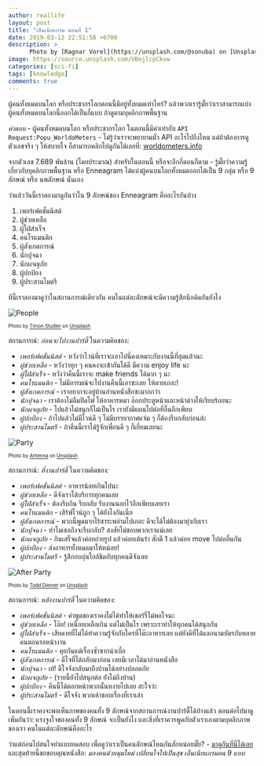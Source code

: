 ```yaml
---
author: reallife
layout: post
title: "เอ็นเนียแกรม ตอนที่ 1"
date: 2019-03-12 22:51:58 +0700
description: >
      Photo by [Ragnar Vorel](https://unsplash.com/@sonuba) on [Unsplash](https://unsplash.com/)
image: https://source.unsplash.com/UBojlcpCkvw
categories: [sci-fi]
tags: [knowledge]
comments: true
---
```

ผู้คนทั้งหมดบนโลก หรือประชากรโลกตอนนี้มีอยู่ทั้งหมดเท่าไหร่? แล้วพวกเรารู้มั๊ยว่าเราสามารถแบ่งผู้คนทั้งหมดบนโลกนี้ออกได้เป็นกี่แบบ ถ้าดูตามบุคลิกภาพพื้นฐาน

*คำตอบ* - ผู้คนทั้งหมดบนโลก หรือประชากรโลก ในตอนนี้มีค่าเท่ากับ `API Request:Popu_WorldoMeters` - ไม่รู้ว่าเราจะพยายามมั่ว API อะไรไปถึงไหน แต่ถ้าต้องการดูตัวเลขจริง ๆ ให้สบายใจ ก็สามารถคลิกไปดูกันได้เลยที่:  [worldometers.info](http://www.worldometers.info/world-population/)

จากตัวเลข 7.689 พันล้าน (โดยประมาณ) สำหรับในตอนนี้ หรือจะอีกกี่ตอนก็ตาม - รู้มั๊ยว่าความรู้เกี่ยวกับบุคลิกภาพพื้นฐาน หรือ Enneagram ได้แบ่งผู้คนบนโลกทั้งหมดออกได้เป็น 9 กลุ่ม หรือ 9 ลักษณ์ หรือ นพลักษณ์ นั่นเอง

ว่าแล้ววันนี้เราลองมาดูกันว่าใน 9 ลักษณ์ของ Enneagram คืออะไรกันบ้าง
1. เพอร์เฟคชั่นนิสต์
2. ผู้ช่วยเหลือ
3. ผู้ใฝ่สำเร็จ
4. คนโรแมนติก
5. ผู้สังเกตการณ์
6. นักปุจฉา
7. นักผจญภัย
8. ผู้ปกป้อง
9. ผู้ประสานไมตรี

ทีนี้เราลองมาดูว่าในสถานการณ์เดียวกัน คนในแต่ละลักษณ์จะมีความรู้สึกนึกคิดกันยังไง


![People](https://source.unsplash.com/ABGaVhJxwDQ/400x267)

<sup><sub>Photo by [Timon Studler](https://unsplash.com/@derstudi) on [Unsplash](https://unsplash.com/)</sub></sup>

สถานการณ์: *ก่อนจะไปงานปาร์ตี้* ในความคิดของ:
- *เพอร์เฟคชั่นนิสต์* - หวังว่าไวน์ที่เราจะเอาไปนี่คงเหมาะกับงานนี้ที่สุดแล้วนะ
- *ผู้ช่วยเหลือ* - หวังว่าทุก ๆ คนคงจะเข้ากันได้ดี มีความ enjoy life นะ
- *ผู้ใฝ่สำเร็จ* - หวังว่าคืนนี้เราจะ make friends ได้มาก ๆ นะ
- *คนโรแมนติก* - ไม่มีอารมณ์จะไปงานคืนนี้เอาซะเลย ให้ตายเถอะ!
- *ผู้สังเกตการณ์* - เราอยากจะอยู่บ้านอ่านหนังสือซะมากกว่า
- *นักปุจฉา* - เราต้องไม่ลืมปิดไฟ ให้อาหารหมา ล๊อกประตูหน้าและหน้าต่างให้เรียบร้อยนะ
- *นักผจญภัย* - ไปแล้วไม่สนุกก็ไม่เป็นไร เรายังมีแผนไปต่อที่อื่นอีกเพียบ
- *ผู้ปกป้อง* - ถ้าไปแล้วไม่มีไวน์ดี ๆ ไม่มีบรรยากาศแจ่ม ๆ ก็ต้องรีบกลับก่อนล่ะ
- *ผู้ประสานไมตรี* - ถ้าคืนนี้เราได้รู้จักเพื่อนดี ๆ ก็เยี่ยมเลยนะ

![Party](https://source.unsplash.com/ZDN-G1xBWHY/400x267)

<sup><sub>Photo by [Antenna](https://unsplash.com/@antenna) on [Unsplash](https://unsplash.com/)</sub></sup>

สถานการณ์: *ที่งานปาร์ตี้* ในความคิดของ:
- *เพอร์เฟคชั่นนิสต์* - อาหารน้อยเกินไปนะ
- *ผู้ช่วยเหลือ* - ดีจังเราได้บริการทุกคนเลย
- *ผู้ใฝ่สำเร็จ* - ต้องรีบกิน รีบกลับ รับงานนอกไว้อีกเพียบเลยเรา
- *คนโรแมนติก* - เสิร์ฟไวน์ถูก ๆ ได้ยังไงกันเนี่ย
- *ผู้สังเกตการณ์* - พวกนี้พูดมากไร้สาระพล่ามไปเถอะ ดีจะได้ไม่ต้องมายุ่งกับเรา
- *นักปุจฉา* - ทำไมเธอถึงจะรีบกลับ? สงสัยไม่ชอบพวกเราแน่เลย
- *นักผจญภัย* - กินเสร็จแล้วค่อยถ่ายรูป แล้วค่อยเต้นรำ สักตี 1 แล้วค่อย move ไปต่ออื่นกัน
- *ผู้ปกป้อง* - ส่งอาหารทั้งหมดมาให้หน่อย!
- *ผู้ประสานไมตรี* - รู้สึกอบอุ่นใกล้ชิดกับทุกคนดีจังเลย

![After Party](https://source.unsplash.com/SEFR62Upnqw/400x253)

<sup><sub>Photo by [Todd Diemer](https://unsplash.com/@todd_diemer) on [Unsplash](https://unsplash.com/)</sub></sup>

สถานการณ์: *หลังงานปาร์ตี้* ในความคิดของ:
- *เพอร์เฟคชั่นนิสต์* - คำพูดของเราคงไม่ได้ทำให้เชอร์รี่ไม่พอใจนะ
- *ผู้ช่วยเหลือ* - โอ๊ย! เหนื่อยเหลือเกิน แต่ไม่เป็นไร เพราะเราทำให้ทุกคนได้สนุกกัน
- *ผู้ใฝ่สำเร็จ* - เสียดายที่ไม่ได้ทำความรู้จักกับใครที่โต๊ะอาหารเลย แต่ยังดีที่ได้แลกนามบัตรกับหลายคนตอนรอหน้างาน
- *คนโรแมนติก* - คุยกันแต่เรื่องซ้ำซากน่าเบื่อ
- *ผู้สังเกตการณ์* - ดีใจที่ได้กลับมาก่อน เลยมีเวลาได้มาอ่านหนังสือ
- *นักปุจฉา* - เย้! ดีใจจังกลับมาถึงบ้านได้อย่างปลอดภัย
- *นักผจญภัย* - (รายนี้ยังไปสนุกต่อ ยังไม่ถึงบ้าน)
- *ผู้ปกป้อง* - คืนนี้ได้ตอกหน้าพวกนั้นหงายไปเลย สะใจว่ะ
- *ผู้ประสานไมตรี* - ดีใจจัง พวกเค้าชอบเรื่องที่เราเล่า

ในตอนนี้เราคงจะพอเห็นภาพของคนทั้ง 9 ลักษณ์จากสถานการณ์งานปาร์ตี้ได้บ้างแล้ว ตอนต่อไปมาดูเพิ่มกันว่า: แรงจูงใจของคนทั้ง 9 ลักษณ์ จะเป็นยังไง และสิ่งที่เราควรพูดกับตัวเราเองตามบุคลิกภาพของเรา คนในแต่ละลักษณ์คืออะไร

ว่าแต่ก่อนไปสนใจทำแบบทดสอบ เพื่อดูว่าเราเป็นคนลักษณ์ไหนกันสักหน่อยมั๊ย? - [มาดูกันที่นี่ได้เลย](https://www.quotev.com/quiz/1229587/What-Enneagram-Type-are-you) และสุดท้ายนี้ขอขอบคุณหนังสือ: *มองคนด้วยมุมใหม่ เปลี่ยนใจให้เป็นสุข เอ็นเนียแกรมคน 9 แบบ*
